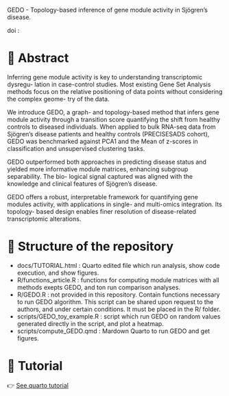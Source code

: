 GEDO - Topology-based inference of gene module activity in Sjögren’s disease.

doi : 

# 📘 Abstract
Inferring gene module activity is key to understanding transcriptomic dysregu-
lation in case-control studies. Most existing Gene Set Analysis methods focus on
the relative positioning of data points without considering the complex geome-
try of the data.

We introduce GEDO, a graph- and topology-based method that infers gene
module activity through a transition score quantifying the shift from healthy
controls to diseased individuals. When applied to bulk RNA-seq data from
Sjögren’s disease patients and healthy controls (PRECISESADS cohort), GEDO
was benchmarked against PCA1 and the Mean of z-scores in classification and
unsupervised clustering tasks.

GEDO outperformed both approaches in predicting disease status and yielded
more informative module matrices, enhancing subgroup separability. The bio-
logical signal captured was aligned with the knowledge and clinical features of
Sjögren’s disease.

GEDO offers a robust, interpretable framework for quantifying gene modules
activity, with applications in single- and multi-omics integration. Its topology-
based design enables finer resolution of disease-related transcriptomic alterations.

# 📂 Structure of the repository
- docs/TUTORIAL.html : Quarto edited file which run analysis, show code execution, and show figures.
- R/functions_article.R : functions for computing module matrices with all methods exepts GEDO, and ton run comparison analyses.
- R/GEDO.R : not provided in this repository. Contain functions necessary to run GEDO algorithm. This script can be shared upon request to the authors, and under certain conditions. It must be placed in the R/ folder.
- scripts/GEDO_toy_example.R : script which run GEDO on random values generated directly in the script, and plot a heatmap. 
- scripts/compute_GEDO.qmd : Mardown Quarto to run GEDO and get figures.

# 📄 Tutorial 
👉 [See quarto tutorial](docs/TUTORIAL.md)


